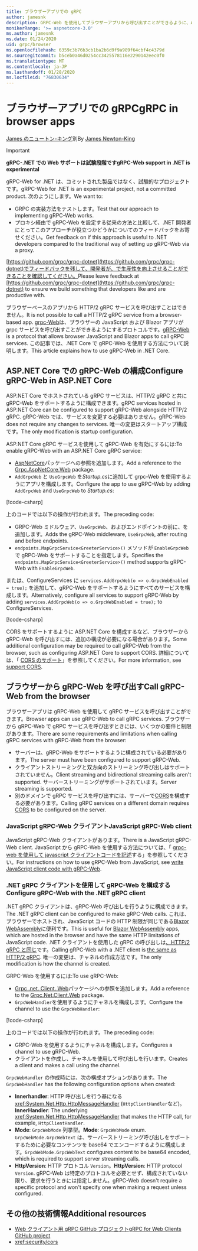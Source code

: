 ```yaml
---
title: ブラウザーアプリでの gRPC
author: jamesnk
description: GRPC-Web を使用してブラウザーアプリから呼び出すことができるように、ASP.NET Core で gRPC サービスを構成する方法について説明します。
monikerRange: '>= aspnetcore-3.0'
ms.author: jamesnk
ms.date: 01/24/2020
uid: grpc/browser
ms.openlocfilehash: 6359c3b76b3cb1ba2b6d9f9a989f64cbf4c4379d
ms.sourcegitcommit: b5ceb0a46d0254cc3425578116e2290142eec0f0
ms.translationtype: MT
ms.contentlocale: ja-JP
ms.lasthandoff: 01/28/2020
ms.locfileid: "76830634"
---
```

# <a name="grpc-in-browser-apps"></a><span data-ttu-id="0cc53-103">ブラウザーアプリでの gRPC</span><span class="sxs-lookup"><span data-stu-id="0cc53-103">gRPC in browser apps</span></span>

<span data-ttu-id="0cc53-104">[James のニュートン-キング](https://twitter.com/jamesnk)別</span><span class="sxs-lookup"><span data-stu-id="0cc53-104">By [James Newton-King](https://twitter.com/jamesnk)</span></span>

> [!IMPORTANT]
> <span data-ttu-id="0cc53-105">**gRPC-.NET での Web サポートは試験段階です**</span><span class="sxs-lookup"><span data-stu-id="0cc53-105">**gRPC-Web support in .NET is experimental**</span></span>
>
> <span data-ttu-id="0cc53-106">gRPC-Web for .NET は、コミットされた製品ではなく、試験的なプロジェクトです。</span><span class="sxs-lookup"><span data-stu-id="0cc53-106">gRPC-Web for .NET is an experimental project, not a committed product.</span></span> <span data-ttu-id="0cc53-107">次のようにします。</span><span class="sxs-lookup"><span data-stu-id="0cc53-107">We want to:</span></span>
>
> * <span data-ttu-id="0cc53-108">GRPC の実装方法をテストします。</span><span class="sxs-lookup"><span data-stu-id="0cc53-108">Test that our approach to implementing gRPC-Web works.</span></span>
> * <span data-ttu-id="0cc53-109">プロキシ経由で gRPC-Web を設定する従来の方法と比較して、.NET 開発者にとってこのアプローチが役立つかどうかについてのフィードバックをお寄せください。</span><span class="sxs-lookup"><span data-stu-id="0cc53-109">Get feedback on if this approach is useful to .NET developers compared to the traditional way of setting up gRPC-Web via a proxy.</span></span>
>
> <span data-ttu-id="0cc53-110">[https://github.com/grpc/grpc-dotnet](https://github.com/grpc/grpc-dotnet)でフィードバックを残して、開発者が、で生産性を向上させることができることを確認してください。</span><span class="sxs-lookup"><span data-stu-id="0cc53-110">Please leave feedback at [https://github.com/grpc/grpc-dotnet](https://github.com/grpc/grpc-dotnet) to ensure we build something that developers like and are productive with.</span></span>

<span data-ttu-id="0cc53-111">ブラウザーベースのアプリから HTTP/2 gRPC サービスを呼び出すことはできません。</span><span class="sxs-lookup"><span data-stu-id="0cc53-111">It is not possible to call a HTTP/2 gRPC service from a browser-based app.</span></span> <span data-ttu-id="0cc53-112">[grpc-Web](https://github.com/grpc/grpc/blob/master/doc/PROTOCOL-WEB.md)は、ブラウザーの JavaScript および Blazor アプリが grpc サービスを呼び出すことができるようにするプロトコルです。</span><span class="sxs-lookup"><span data-stu-id="0cc53-112">[gRPC-Web](https://github.com/grpc/grpc/blob/master/doc/PROTOCOL-WEB.md) is a protocol that allows browser JavaScript and Blazor apps to call gRPC services.</span></span> <span data-ttu-id="0cc53-113">この記事では、.NET Core で gRPC-Web を使用する方法について説明します。</span><span class="sxs-lookup"><span data-stu-id="0cc53-113">This article explains how to use gRPC-Web in .NET Core.</span></span>

## <a name="configure-grpc-web-in-aspnet-core"></a><span data-ttu-id="0cc53-114">ASP.NET Core での gRPC-Web の構成</span><span class="sxs-lookup"><span data-stu-id="0cc53-114">Configure gRPC-Web in ASP.NET Core</span></span>

<span data-ttu-id="0cc53-115">ASP.NET Core でホストされている gRPC サービスは、HTTP/2 gRPC と共に gRPC-Web をサポートするように構成できます。</span><span class="sxs-lookup"><span data-stu-id="0cc53-115">gRPC services hosted in ASP.NET Core can be configured to support gRPC-Web alongside HTTP/2 gRPC.</span></span> <span data-ttu-id="0cc53-116">gRPC-Web では、サービスを変更する必要はありません。</span><span class="sxs-lookup"><span data-stu-id="0cc53-116">gRPC-Web does not require any changes to services.</span></span> <span data-ttu-id="0cc53-117">唯一の変更はスタートアップ構成です。</span><span class="sxs-lookup"><span data-stu-id="0cc53-117">The only modification is startup configuration.</span></span>

<span data-ttu-id="0cc53-118">ASP.NET Core gRPC サービスを使用して gRPC-Web を有効にするには:</span><span class="sxs-lookup"><span data-stu-id="0cc53-118">To enable gRPC-Web with an ASP.NET Core gRPC service:</span></span>

* <span data-ttu-id="0cc53-119">[AspNetCore](https://www.nuget.org/packages/Grpc.AspNetCore.Web)パッケージへの参照を追加します。</span><span class="sxs-lookup"><span data-stu-id="0cc53-119">Add a reference to the [Grpc.AspNetCore.Web](https://www.nuget.org/packages/Grpc.AspNetCore.Web) package.</span></span>
* <span data-ttu-id="0cc53-120">`AddGrpcWeb` と `UseGrpcWeb` を*Startup.cs*に追加して grpc-Web を使用するようにアプリを構成します。</span><span class="sxs-lookup"><span data-stu-id="0cc53-120">Configure the app to use gRPC-Web by adding `AddGrpcWeb` and `UseGrpcWeb` to *Startup.cs*:</span></span>

[!code-csharp[](~/grpc/browser/sample/Startup.cs?name=snippet_1&highlight=3,10,14)]

<span data-ttu-id="0cc53-121">上のコードでは以下の操作が行われます。</span><span class="sxs-lookup"><span data-stu-id="0cc53-121">The preceding code:</span></span>

* <span data-ttu-id="0cc53-122">GRPC-Web ミドルウェア、`UseGrpcWeb`、およびエンドポイントの前に、を追加します。</span><span class="sxs-lookup"><span data-stu-id="0cc53-122">Adds the gRPC-Web middleware, `UseGrpcWeb`, after routing and before endpoints.</span></span>
* <span data-ttu-id="0cc53-123">`endpoints.MapGrpcService<GreeterService>()` メソッドが `EnableGrpcWeb`で gRPC-Web をサポートすることを指定します。</span><span class="sxs-lookup"><span data-stu-id="0cc53-123">Specifies the `endpoints.MapGrpcService<GreeterService>()` method supports gRPC-Web with `EnableGrpcWeb`.</span></span> 

<span data-ttu-id="0cc53-124">または、ConfigureServices に `services.AddGrpcWeb(o => o.GrpcWebEnabled = true);` を追加して、gRPC-Web をサポートするようにすべてのサービスを構成します。</span><span class="sxs-lookup"><span data-stu-id="0cc53-124">Alternatively, configure all services to support gRPC-Web by adding `services.AddGrpcWeb(o => o.GrpcWebEnabled = true);` to ConfigureServices.</span></span>

[!code-csharp[](~/grpc/browser/sample/AllServicesSupportExample_Startup.cs?name=snippet_1&highlight=5,12,16)]

<span data-ttu-id="0cc53-125">CORS をサポートするように ASP.NET Core を構成するなど、ブラウザーから gRPC-Web を呼び出すには、追加の構成が必要になる場合があります。</span><span class="sxs-lookup"><span data-stu-id="0cc53-125">Some additional configuration may be required to call gRPC-Web from the browser, such as configuring ASP.NET Core to support CORS.</span></span> <span data-ttu-id="0cc53-126">詳細については、「 [CORS のサポート](xref:security/cors)」を参照してください。</span><span class="sxs-lookup"><span data-stu-id="0cc53-126">For more information, see [support CORS](xref:security/cors).</span></span>

## <a name="call-grpc-web-from-the-browser"></a><span data-ttu-id="0cc53-127">ブラウザーから gRPC-Web を呼び出す</span><span class="sxs-lookup"><span data-stu-id="0cc53-127">Call gRPC-Web from the browser</span></span>

<span data-ttu-id="0cc53-128">ブラウザーアプリは gRPC-Web を使用して gRPC サービスを呼び出すことができます。</span><span class="sxs-lookup"><span data-stu-id="0cc53-128">Browser apps can use gRPC-Web to call gRPC services.</span></span> <span data-ttu-id="0cc53-129">ブラウザーから gRPC-Web で gRPC サービスを呼び出すときには、いくつかの要件と制限があります。</span><span class="sxs-lookup"><span data-stu-id="0cc53-129">There are some requirements and limitations when calling gRPC services with gRPC-Web from the browser:</span></span>

* <span data-ttu-id="0cc53-130">サーバーは、gRPC-Web をサポートするように構成されている必要があります。</span><span class="sxs-lookup"><span data-stu-id="0cc53-130">The server must have been configured to support gRPC-Web.</span></span>
* <span data-ttu-id="0cc53-131">クライアントストリーミングと双方向のストリーミング呼び出しはサポートされていません。</span><span class="sxs-lookup"><span data-stu-id="0cc53-131">Client streaming and bidirectional streaming calls aren't supported.</span></span> <span data-ttu-id="0cc53-132">サーバーストリーミングがサポートされています。</span><span class="sxs-lookup"><span data-stu-id="0cc53-132">Server streaming is supported.</span></span>
* <span data-ttu-id="0cc53-133">別のドメインで gRPC サービスを呼び出すには、サーバーで[CORS](xref:security/cors)を構成する必要があります。</span><span class="sxs-lookup"><span data-stu-id="0cc53-133">Calling gRPC services on a different domain requires [CORS](xref:security/cors) to be configured on the server.</span></span>

### <a name="javascript-grpc-web-client"></a><span data-ttu-id="0cc53-134">JavaScript gRPC-Web クライアント</span><span class="sxs-lookup"><span data-stu-id="0cc53-134">JavaScript gRPC-Web client</span></span>

<span data-ttu-id="0cc53-135">JavaScript gRPC-Web クライアントがあります。</span><span class="sxs-lookup"><span data-stu-id="0cc53-135">There is a JavaScript gRPC-Web client.</span></span> <span data-ttu-id="0cc53-136">JavaScript から gRPC-Web を使用する方法については、「 [grpc-web を使用して javascript クライアントコードを記述](https://github.com/grpc/grpc-web/tree/master/net/grpc/gateway/examples/helloworld#write-client-code)する」を参照してください。</span><span class="sxs-lookup"><span data-stu-id="0cc53-136">For instructions on how to use gRPC-Web from JavaScript, see [write JavaScript client code with gRPC-Web](https://github.com/grpc/grpc-web/tree/master/net/grpc/gateway/examples/helloworld#write-client-code).</span></span>

### <a name="configure-grpc-web-with-the-net-grpc-client"></a><span data-ttu-id="0cc53-137">.NET gRPC クライアントを使用して gRPC-Web を構成する</span><span class="sxs-lookup"><span data-stu-id="0cc53-137">Configure gRPC-Web with the .NET gRPC client</span></span>

<span data-ttu-id="0cc53-138">.NET gRPC クライアントは、gRPC-Web 呼び出しを行うように構成できます。</span><span class="sxs-lookup"><span data-stu-id="0cc53-138">The .NET gRPC client can be configured to make gRPC-Web calls.</span></span> <span data-ttu-id="0cc53-139">これは、ブラウザーでホストされ、JavaScript コードの HTTP 制限が同じである[Blazor WebAssembly](xref:blazor/index#blazor-webassembly)に便利です。</span><span class="sxs-lookup"><span data-stu-id="0cc53-139">This is useful for [Blazor WebAssembly](xref:blazor/index#blazor-webassembly) apps, which are hosted in the browser and have the same HTTP limitations of JavaScript code.</span></span> <span data-ttu-id="0cc53-140">.NET クライアントを使用した gRPC の呼び出しは[、HTTP/2 gRPC と同じ](xref:grpc/client)です。</span><span class="sxs-lookup"><span data-stu-id="0cc53-140">Calling gRPC-Web with a .NET client is [the same as HTTP/2 gRPC](xref:grpc/client).</span></span> <span data-ttu-id="0cc53-141">唯一の変更は、チャネルの作成方法です。</span><span class="sxs-lookup"><span data-stu-id="0cc53-141">The only modification is how the channel is created.</span></span>

<span data-ttu-id="0cc53-142">GRPC-Web を使用するには:</span><span class="sxs-lookup"><span data-stu-id="0cc53-142">To use gRPC-Web:</span></span>

* <span data-ttu-id="0cc53-143">[Grpc .net. Client. Web](https://www.nuget.org/packages/Grpc.Net.Client.Web)パッケージへの参照を追加します。</span><span class="sxs-lookup"><span data-stu-id="0cc53-143">Add a reference to the [Grpc.Net.Client.Web](https://www.nuget.org/packages/Grpc.Net.Client.Web) package.</span></span>
* <span data-ttu-id="0cc53-144">`GrpcWebHandler`を使用するようにチャネルを構成します。</span><span class="sxs-lookup"><span data-stu-id="0cc53-144">Configure the channel to use the `GrpcWebHandler`:</span></span>

[!code-csharp[](~/grpc/browser/sample/Handler.cs?name=snippet_1)]

<span data-ttu-id="0cc53-145">上のコードでは以下の操作が行われます。</span><span class="sxs-lookup"><span data-stu-id="0cc53-145">The preceding code:</span></span>

* <span data-ttu-id="0cc53-146">GRPC-Web を使用するようにチャネルを構成します。</span><span class="sxs-lookup"><span data-stu-id="0cc53-146">Configures a channel to use gRPC-Web.</span></span>
* <span data-ttu-id="0cc53-147">クライアントを作成し、チャネルを使用して呼び出しを行います。</span><span class="sxs-lookup"><span data-stu-id="0cc53-147">Creates a client and makes a call using the channel.</span></span>

<span data-ttu-id="0cc53-148">`GrpcWebHandler` の作成時には、次の構成オプションがあります。</span><span class="sxs-lookup"><span data-stu-id="0cc53-148">The `GrpcWebHandler` has the following configuration options when created:</span></span>

* <span data-ttu-id="0cc53-149">**Innerhandler**: HTTP 呼び出しを行う基になる <xref:System.Net.Http.HttpMessageHandler> (`HttpClientHandler`など)。</span><span class="sxs-lookup"><span data-stu-id="0cc53-149">**InnerHandler**: The underlying <xref:System.Net.Http.HttpMessageHandler> that makes the HTTP call, for example, `HttpClientHandler`.</span></span>
* <span data-ttu-id="0cc53-150">**Mode**: `GrpcWebMode` 列挙型。</span><span class="sxs-lookup"><span data-stu-id="0cc53-150">**Mode**: `GrpcWebMode` enum.</span></span> <span data-ttu-id="0cc53-151">`GrpcWebMode.GrpcWebText` は、サーバーストリーミング呼び出しをサポートするために必要なコンテンツを base64 でエンコードするように構成します。</span><span class="sxs-lookup"><span data-stu-id="0cc53-151">`GrpcWebMode.GrpcWebText` configures content to be base64 encoded, which is required to support server streaming calls.</span></span>
* <span data-ttu-id="0cc53-152">**HttpVersion**: HTTP プロトコル `Version`。</span><span class="sxs-lookup"><span data-stu-id="0cc53-152">**HttpVersion**: HTTP protocol `Version`.</span></span> <span data-ttu-id="0cc53-153">gRPC-Web は特定のプロトコルを必要とせず、構成されていない限り、要求を行うときには指定しません。</span><span class="sxs-lookup"><span data-stu-id="0cc53-153">gRPC-Web doesn't require a specific protocol and won't specify one when making a request unless configured.</span></span>

## <a name="additional-resources"></a><span data-ttu-id="0cc53-154">その他の技術情報</span><span class="sxs-lookup"><span data-stu-id="0cc53-154">Additional resources</span></span>

* [<span data-ttu-id="0cc53-155">Web クライアント用 gRPC GitHub プロジェクト</span><span class="sxs-lookup"><span data-stu-id="0cc53-155">gRPC for Web Clients GitHub project</span></span>](https://github.com/grpc/grpc-web)
* <xref:security/cors>
